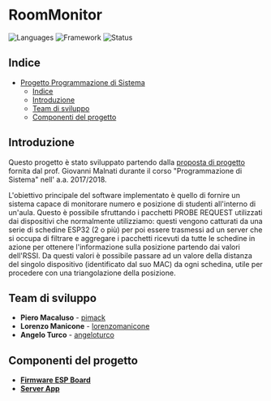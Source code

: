 # RoomMonitor

![Languages](https://img.shields.io/badge/Languages-C%20|%20C%2B%2B-orange)
![Framework](https://img.shields.io/badge/Framework-Qt-green)
![Status](https://img.shields.io/badge/Status-WIP-yellow)

## Indice

- [Progetto Programmazione di Sistema](#progetto-programmazione-di-sistema)
  - [Indice](#indice)
  - [Introduzione](#introduzione)
  - [Team di sviluppo](#team-di-sviluppo)
  - [Componenti del progetto](#componenti-del-progetto)

## Introduzione

Questo progetto è stato sviluppato partendo dalla [proposta di progetto](stuff/specs.pdf) fornita dal prof. Giovanni Malnati durante il corso "Programmazione di Sistema" nell' a.a. 2017/2018. 

L'obiettivo principale del software implementato è quello di fornire un sistema capace di monitorare numero e posizione di studenti all'interno di un'aula. Questo è possibile sfruttando i pacchetti PROBE REQUEST utilizzati dai dispositivi che normalmente utilizziamo: questi vengono catturati da una serie di schedine ESP32 (2 o più) per poi essere trasmessi ad un server che si occupa di filtrare e aggregare i pacchetti ricevuti da tutte le schedine in azione per ottenere l'informazione sulla posizione partendo dai valori dell'RSSI.
Da questi valori è possibile passare ad un valore della distanza del singolo dispositivo (identificato dal suo MAC) da ogni schedina, utile per procedere con una triangolazione della posizione.

## Team di sviluppo

- **Piero Macaluso** - [pimack](https://github.com/pimack)
- **Lorenzo Manicone** - [lorenzomanicone](https://github.com/lorenzomanicone)
- **Angelo Turco** - [angeloturco](https://github.com/angeloturco)

## Componenti del progetto

- [**Firmware ESP Board**](ESP32firmwareCLion)
- [**Server App**](RoomMonitor)
